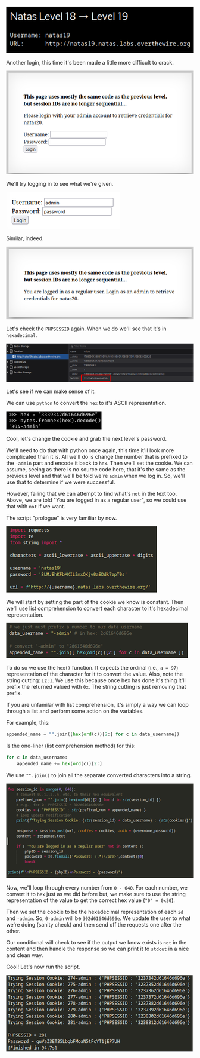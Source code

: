 ![natas19_01.png](https://raw.githubusercontent.com/ToasterMouse/WriteupsAndCTFs/main/overthewire/natas/images/natas19_01.png)

Another login, this time it's been made a little more difficult to crack.

![natas19_02.png](https://raw.githubusercontent.com/ToasterMouse/WriteupsAndCTFs/main/overthewire/natas/images/natas19_02.png)

We'll try logging in to see what we're given.

![natas19_03.png](https://raw.githubusercontent.com/ToasterMouse/WriteupsAndCTFs/main/overthewire/natas/images/natas19_03.png)

Similar, indeed.

![natas19_04.png](https://raw.githubusercontent.com/ToasterMouse/WriteupsAndCTFs/main/overthewire/natas/images/natas19_04.png)

Let's check the `PHPSESSID` again. When we do we'll see that it's in `hexadecimal`.

![natas19_05.png](https://raw.githubusercontent.com/ToasterMouse/WriteupsAndCTFs/main/overthewire/natas/images/natas19_05.png)

Let's see if we can make sense of it.

We can use `python` to convert the `hex` to it's ASCII representation.

![natas19_06.png](https://raw.githubusercontent.com/ToasterMouse/WriteupsAndCTFs/main/overthewire/natas/images/natas19_06.png)

Cool, let's change the cookie and grab the next level's password.

We'll need to do that with python once again, this time it'll look more complicated than it is. All we'll do is change the number that is prefixed to the `-admin` part and encode it back to `hex`. Then we'll set the cookie. We can assume, seeing as there is no source code here, that it's the same as the previous level and that we'll be told we're `admin` when we log in. So, we'll use that to determine if we were successful. 

However, failing that we can attempt to find what's `not` in the text too. Above, we are told "You are logged in as a regular user", so we could use that with `not` if we want.

The script "prologue" is very familiar by now.

![natas19_07.png](https://raw.githubusercontent.com/ToasterMouse/WriteupsAndCTFs/main/overthewire/natas/images/natas19_07.png)

We will start by setting the part of the cookie we know is constant. Then we'll use list comprehension to convert each character to it's hexadecimal representation.

![natas19_08.png](https://raw.githubusercontent.com/ToasterMouse/WriteupsAndCTFs/main/overthewire/natas/images/natas19_08.png)

To do so we use the `hex()` function. It expects the ordinal (i.e., `a = 97`) representation of the character for it to convert the value. Also, note the string cutting: `[2:]`. We use this because once hex has done it's thing it'll prefix the returned valued with `0x`. The string cutting is just removing that prefix.

If you are unfamilar with list comprehension, it's simply a way we can loop through a list and perform some action on the variables.

For example, this:
```python
appended_name = "".join([hex(ord(c))[2:] for c in data_username])
```

Is the one-liner (list comprehension method) for this:

```python
for c in data_username:
	appended_name += hex(ord(c))[2:]
```

We use `"".join()` to join all the separate converted characters into a string.

![natas19_09.png](https://raw.githubusercontent.com/ToasterMouse/WriteupsAndCTFs/main/overthewire/natas/images/natas19_09.png)

Now, we'll loop through every number from `0 - 640`. For each number, we convert it to `hex` just as we did before but, we make sure to use the string representation of the value to get the correct hex value (`"0" = 0x30`).

Then we set the cookie to be the hexadecimal representation of each `id` and `-admin`. So, `0-admin` will be `302d61646d696e`. We update the user to what we're doing (sanity check) and then send off the requests one after the other.

Our conditional will check to see if the output we know exists is `not` in the content and then handle the response so we can print it to `stdout` in a nice and clean way.

Cool! Let's now run the script.

![natas19_10.png](https://raw.githubusercontent.com/ToasterMouse/WriteupsAndCTFs/main/overthewire/natas/images/natas19_10.png)
